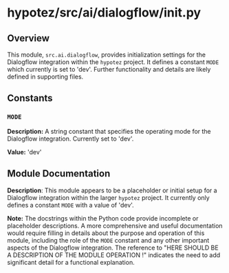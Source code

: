 # hypotez/src/ai/dialogflow/__init__.py

## Overview

This module, `src.ai.dialogflow`, provides initialization settings for the Dialogflow integration within the `hypotez` project.  It defines a constant `MODE` which currently is set to 'dev'.  Further functionality and details are likely defined in supporting files.


## Constants

### `MODE`

**Description:** A string constant that specifies the operating mode for the Dialogflow integration. Currently set to 'dev'.

**Value:** 'dev'


## Module Documentation


**Description**: This module appears to be a placeholder or initial setup for a Dialogflow integration within the larger `hypotez` project. It currently only defines a constant `MODE` with a value of 'dev'.


**Note:** The docstrings within the Python code provide incomplete or placeholder descriptions.  A more comprehensive and useful documentation would require filling in details about the purpose and operation of this module, including the role of the `MODE` constant and any other important aspects of the Dialogflow integration.  The reference to "HERE SHOULD BE A DESCRIPTION OF THE MODULE OPERATION !" indicates the need to add significant detail for a functional explanation.